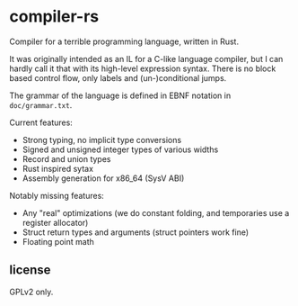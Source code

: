 # compiler-rs
Compiler for a terrible programming language, written in Rust.

It was originally intended as an IL for a C-like language compiler, but I can
hardly call it that with its high-level expression syntax. There is no block
based control flow, only labels and (un-)conditional jumps.

The grammar of the language is defined in EBNF notation in `doc/grammar.txt`.

Current features:
- Strong typing, no implicit type conversions
- Signed and unsigned integer types of various widths
- Record and union types
- Rust inspired sytax
- Assembly generation for x86\_64 (SysV ABI)

Notably missing features:
- Any "real" optimizations (we do constant folding, and temporaries use a register allocator)
- Struct return types and arguments (struct pointers work fine)
- Floating point math

## license
GPLv2 only.
